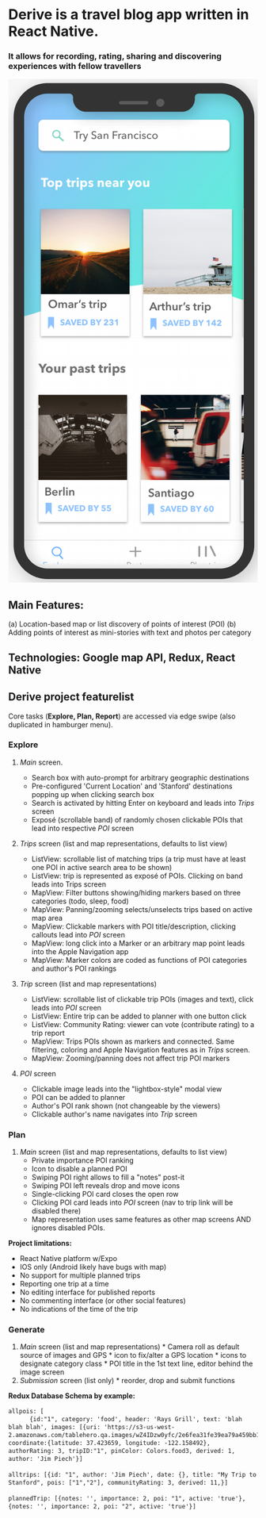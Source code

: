 # Derive is a travel blog app written in React Native.
### It allows for recording, rating, sharing and discovering experiences with fellow travellers

![Alt text](hi-fi/frontpage.png?raw=true "Derive app")

## Main Features: 
(a) Location-based map or list discovery of points of interest (POI)
(b) Adding points of interest as mini-stories with text and photos per category


## Technologies: Google map API, Redux, React Native


## Derive project featurelist

Core tasks (**Explore, Plan, Report**) are accessed via edge swipe  (also duplicated in hamburger menu).

### Explore
1. *Main* screen.
   * Search box with auto-prompt for arbitrary geographic destinations
   * Pre-configured 'Current Location' and 'Stanford' destinations popping up when clicking search box
   * Search is activated by hitting Enter on keyboard and leads into *Trips* screen
   * Exposé (scrollable band) of randomly chosen clickable POIs that lead into respective *POI* screen
   
2. *Trips* screen (list and map representations, defaults to list view)
   * ListView: scrollable list of matching trips (a trip must have at least one POI in active search area to be shown)
   * ListView: trip is represented as exposé of POIs. Clicking on band leads into Trips screen
   * MapView: Filter buttons showing/hiding markers based on three categories (todo, sleep, food)
   * MapView: Panning/zooming selects/unselects trips based on active map area
   * MapView: Clickable markers with POI title/description, clicking callouts lead into *POI* screen
   * MapView: long click into a Marker or an arbitrary map point leads into the Apple Navigation app
   * MapView: Marker colors are coded as functions of POI categories and author's POI rankings
   
3.  *Trip* screen (list and map representations)
    * ListView: scrollable list of clickable trip POIs (images and text), click leads into *POI* screen
    * ListView: Entire trip can be added to planner with one button click
    * ListView: Community Rating: viewer can vote (contribute rating) to a trip report
    * MapView:  Trips POIs shown as markers and connected. Same filtering, coloring and Apple Navigation features as in *Trips* screen.
    * MapView:  Zooming/panning does not affect trip POI markers
    
  
4.  *POI* screen
    * Clickable image leads into the "lightbox-style" modal view
    * POI can be added to planner
    * Author's POI rank shown (not changeable by the viewers)
    * Clickable author's name navigates into *Trip* screen
    
### Plan 
 1. *Main* screen (list and map representations, defaults to list view)
     *  Private importance POI ranking
     *  Icon to disable a planned POI
     *  Swiping POI right allows to fill a "notes" post-it
     *  Swiping POI left reveals drop and move icons
     *  Single-clicking POI card closes the open row
     *  Clicking POI card leads into *POI* screen (nav to trip link will be disabled there)
     *  Map representation uses same features as other map screens AND ignores disabled POIs.
 
**Project limitations:**
  * React Native platform w/Expo
  * IOS only (Android likely have bugs with map)
  * No support for multiple planned trips
  * Reporting one trip at a time
  * No editing interface for published reports
  * No commenting interface (or other social features)
  * No indications of the time of the trip
  
### Generate
   1. *Main* screen (list and map representations)
     *  Camera roll as default source of images and GPS
     *  icon to fix/alter a GPS location
     *  icons to designate category class
     *  POI title in the 1st text line, editor behind the image screen
   2. *Submission* screen (list only)
     *  reorder, drop and submit functions
     
     
  
  **Redux Database Schema by example:**
```  
allpois: [
      {id:"1", category: 'food', header: 'Rays Grill', text: 'blah blah blah', images: [{uri: 'https://s3-us-west-2.amazonaws.com/tablehero.qa.images/wZ4IDzw0yfc/2e6fea31fe39ea79a459bb13d5ce7cac6f5d0d0a.jpg'}], coordinate:{latitude: 37.423659, longitude: -122.158492}, authorRating: 3, tripID:"1", pinColor: Colors.food3, derived: 1, author: 'Jim Piech'}]
      
alltrips: [{id: "1", author: 'Jim Piech', date: {}, title: "My Trip to Stanford", pois: ["1","2"], communityRating: 3, derived: 11,}]
            
plannedTrip: [{notes: '', importance: 2, poi: "1", active: 'true'}, {notes: '', importance: 2, poi: "2", active: 'true'}]
 ```
  
  

